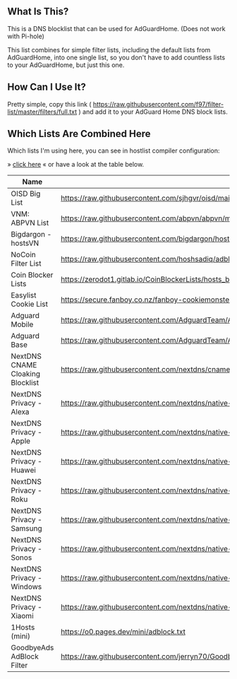 ## What Is This?

This is a DNS blocklist that can be used for AdGuardHome. (Does not work with Pi-hole)

This list combines for simple filter lists, including the default lists from
AdGuardHome, into one single list, so you don't have to add countless lists to your
AdGuardHome, but just this one.

## How Can I Use It?

Pretty simple, copy this link
( <https://raw.githubusercontent.com/f97/filter-list/master/filters/full.txt> ) and
add it to your AdGuard Home DNS block lists.

## Which Lists Are Combined Here

Which lists I'm using here, you can see in hostlist compiler configuration:

» [click here](hostlist-compiler-config.json) « or have a look at the table below.

| Name                             | URL                                                                                                       |
| -------------------------------- | --------------------------------------------------------------------------------------------------------- |
| OISD Big List                    | <https://raw.githubusercontent.com/sjhgvr/oisd/main/oisd_big.txt>                                         |
| VNM: ABPVN List                  | <https://raw.githubusercontent.com/abpvn/abpvn/master/filter/abpvn.txt>                                   |
| Bigdargon - hostsVN              | <https://raw.githubusercontent.com/bigdargon/hostsVN/master/hosts>                                        |
| NoCoin Filter List               | <https://raw.githubusercontent.com/hoshsadiq/adblock-nocoin-list/master/hosts.txt>                        |
| Coin Blocker Lists               | <https://zerodot1.gitlab.io/CoinBlockerLists/hosts_browser>                                               |
| Easylist Cookie List             | <https://secure.fanboy.co.nz/fanboy-cookiemonster.txt>                                                    |
| Adguard Mobile                   | <https://raw.githubusercontent.com/AdguardTeam/AdguardFilters/master/MobileFilter/sections/adservers.txt> |
| Adguard Base                     | <https://raw.githubusercontent.com/AdguardTeam/AdguardFilters/master/BaseFilter/sections/adservers.txt>   |
| NextDNS CNAME Cloaking Blocklist | <https://raw.githubusercontent.com/nextdns/cname-cloaking-blocklist/master/domains>                       |
| NextDNS Privacy - Alexa          | <https://raw.githubusercontent.com/nextdns/native-tracking-domains/main/domains/alexa>                    |
| NextDNS Privacy - Apple          | <https://raw.githubusercontent.com/nextdns/native-tracking-domains/main/domains/apple>                    |
| NextDNS Privacy - Huawei         | <https://raw.githubusercontent.com/nextdns/native-tracking-domains/main/domains/huawei>                   |
| NextDNS Privacy - Roku           | <https://raw.githubusercontent.com/nextdns/native-tracking-domains/main/domains/roku>                     |
| NextDNS Privacy - Samsung        | <https://raw.githubusercontent.com/nextdns/native-tracking-domains/main/domains/samsung>                  |
| NextDNS Privacy - Sonos          | <https://raw.githubusercontent.com/nextdns/native-tracking-domains/main/domains/sonos>                    |
| NextDNS Privacy - Windows        | <https://raw.githubusercontent.com/nextdns/native-tracking-domains/main/domains/windows>                  |
| NextDNS Privacy - Xiaomi         | <https://raw.githubusercontent.com/nextdns/native-tracking-domains/main/domains/xiaomi>                   |
| 1Hosts (mini)                    | <https://o0.pages.dev/mini/adblock.txt>                                                                   |
| GoodbyeAds AdBlock Filter                    | https://raw.githubusercontent.com/jerryn70/GoodbyeAds/master/Formats/GoodbyeAds-AdBlock-Filter.txt                                                                   |
